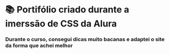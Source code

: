 # :books: Portifólio criado durante a imerssão de CSS da Alura

### Durante o curso, consegui dicas muito bacanas e adaptei o site da forma que achei melhor


